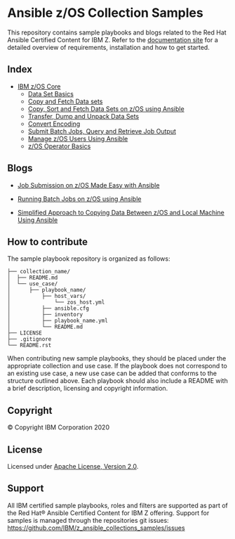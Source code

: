 # Ansible z/OS Collection Samples

This repository contains sample playbooks and blogs related to the Red Hat Ansible Certified Content for IBM Z.
Refer to the [documentation site](https://ansible-collections.github.io/ibm_zos_core) for a detailed overview of requirements,
installation and how to get started.


## Index

* [IBM z/OS Core](https://github.com/IBM/z_ansible_collections_samples/ibm_zos_core)
   * [Data Set Basics](https://github.com/IBM/z_ansible_collections_samples/ibm_zos_core/data_sets/data_set_basics)
   * [Copy and Fetch Data sets](https://github.com/IBM/z_ansible_collections_samples/ibm_zos_core/data_transfer/copy_fetch_data_set)
   * [Copy, Sort and Fetch Data Sets on z/OS using Ansible](https://github.com/IBM/z_ansible_collections_samples/ibm_zos_core/data_transfer/copy_sort_fetch)
   * [Transfer, Dump and Unpack Data Sets](https://github.com/IBM/z_ansible_collections_samples/ibm_zos_core/data_transfer/dump_pack_ftp_unpack_restore)
   * [Convert Encoding](https://github.com/IBM/z_ansible_collections_samples/ibm_zos_core/encoding/convert_encoding)
   * [Submit Batch Jobs, Query and Retrieve Job Output](https://github.com/IBM/z_ansible_collections_samples/ibm_zos_core/jobs/submit_query_retrieve)
   * [Manage z/OS Users Using Ansible](https://github.com/IBM/z_ansible_collections_samples/ibm_zos_core/user_management/add_remove_user)
   * [z/OS Operator Basics](https://github.com/IBM/z_ansible_collections_samples/ibm_zos_core/zos_operator/zos_operator_basics)


## Blogs

* [Job Submission on z/OS Made Easy with Ansible](https://community.ibm.com/community/user/ibmz-and-linuxone/blogs/asif-mahmud1/2020/06/10/job-submission-on-zos-made-easy-with-ansible)

* [Running Batch Jobs on z/OS using Ansible](https://community.ibm.com/community/user/ibmz-and-linuxone/blogs/asif-mahmud1/2020/08/04/how-to-run-batch-jobs-on-zos-without-jcl-using-ans)

* [Simplified Approach to Copying Data Between z/OS and Local Machine Using Ansible](https://community.ibm.com/community/user/ibmz-and-linuxone/blogs/asif-mahmud1/2020/06/11/simplified-approach-to-copying-data-between-zos-an)



## How to contribute

The sample playbook repository is organized as follows:

    ├── collection_name/
    │  ├── README.md
    │  └── use_case/
    │      ├── playbook_name/
    │          ├── host_vars/
    │              └── zos_host.yml
    │          ├── ansible.cfg
    │          ├── inventory
    │          ├── playbook_name.yml
    │          └── README.md
    ├── LICENSE
    ├── .gitignore
    └── README.rst


When contributing new sample playbooks, they should be placed under the appropriate collection and use case.
If the playbook does not correspond to an existing use case, a new use case can be added that conforms to the
structure outlined above.
Each playbook should also include a README with a brief description, licensing and copyright information.


## Copyright

© Copyright IBM Corporation 2020

## License

Licensed under [Apache License,
Version 2.0](https://opensource.org/licenses/Apache-2.0).

## Support

All IBM certified sample playbooks, roles and filters are supported as part of
the Red Hat® Ansible Certified Content for IBM Z offering. Support for samples
is managed through the repositories git issues:
https://github.com/IBM/z_ansible_collections_samples/issues
